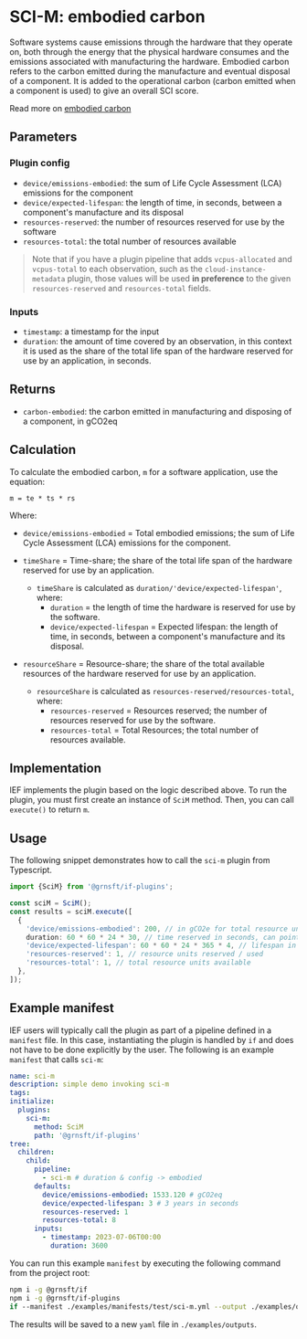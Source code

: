 # SCI-M: embodied carbon

Software systems cause emissions through the hardware that they operate on, both through the energy that the physical hardware consumes and the emissions associated with manufacturing the hardware. Embodied carbon refers to the carbon emitted during the manufacture and eventual disposal of a component. It is added to the operational carbon (carbon emitted when a component is used) to give an overall SCI score.

Read more on [embodied carbon](https://github.com/Green-Software-Foundation/sci/blob/main/Software_Carbon_Intensity/Software_Carbon_Intensity_Specification.md#embodied-emissions)

## Parameters

### Plugin config

- `device/emissions-embodied`: the sum of Life Cycle Assessment (LCA) emissions for the component
- `device/expected-lifespan`: the length of time, in seconds, between a component's manufacture and its disposal
- `resources-reserved`: the number of resources reserved for use by the software
- `resources-total`: the total number of resources available

> Note that if you have a plugin pipeline that adds `vcpus-allocated` and `vcpus-total` to each observation, such as the `cloud-instance-metadata` plugin, those values will be used **in preference** to the given `resources-reserved` and `resources-total` fields.

### Inputs

- `timestamp`: a timestamp for the input
- `duration`: the amount of time covered by an observation, in this context it is used as the share of the total life span of the hardware reserved for use by an application, in seconds.

## Returns

- `carbon-embodied`: the carbon emitted in manufacturing and disposing of a component, in gCO2eq

## Calculation

To calculate the embodied carbon, `m` for a software application, use the equation:

```
m = te * ts * rs
```

Where:

- `device/emissions-embodied` = Total embodied emissions; the sum of Life Cycle Assessment (LCA) emissions for the component.

- `timeShare` = Time-share; the share of the total life span of the hardware reserved for use by an application.

  - `timeShare` is calculated as `duration/'device/expected-lifespan'`, where:
    - `duration` = the length of time the hardware is reserved for use by the software.
    - `device/expected-lifespan` = Expected lifespan: the length of time, in seconds, between a component's manufacture and its disposal.

- `resourceShare` = Resource-share; the share of the total available resources of the hardware reserved for use by an application.
  - `resourceShare` is calculated as `resources-reserved/resources-total`, where:
    - `resources-reserved` = Resources reserved; the number of resources reserved for use by the software.
    - `resources-total` = Total Resources; the total number of resources available.

## Implementation

IEF implements the plugin based on the logic described above. To run the plugin, you must first create an instance of `SciM` method. Then, you can call `execute()` to return `m`.

## Usage

The following snippet demonstrates how to call the `sci-m` plugin from Typescript.

```typescript
import {SciM} from '@grnsft/if-plugins';

const sciM = SciM();
const results = sciM.execute([
  {
    'device/emissions-embodied': 200, // in gCO2e for total resource units
    duration: 60 * 60 * 24 * 30, // time reserved in seconds, can point to another field "duration"
    'device/expected-lifespan': 60 * 60 * 24 * 365 * 4, // lifespan in seconds (4 years)
    'resources-reserved': 1, // resource units reserved / used
    'resources-total': 1, // total resource units available
  },
]);
```

## Example manifest

IEF users will typically call the plugin as part of a pipeline defined in a `manifest` file. In this case, instantiating the plugin is handled by `if` and does not have to be done explicitly by the user. The following is an example `manifest` that calls `sci-m`:

```yaml
name: sci-m
description: simple demo invoking sci-m
tags:
initialize:
  plugins:
    sci-m:
      method: SciM
      path: '@grnsft/if-plugins'
tree:
  children:
    child:
      pipeline:
        - sci-m # duration & config -> embodied
      defaults:
        device/emissions-embodied: 1533.120 # gCO2eq
        device/expected-lifespan: 3 # 3 years in seconds
        resources-reserved: 1
        resources-total: 8
      inputs:
        - timestamp: 2023-07-06T00:00
          duration: 3600
```

You can run this example `manifest` by executing the following command from the project root:

```sh
npm i -g @grnsft/if
npm i -g @grnsft/if-plugins
if --manifest ./examples/manifests/test/sci-m.yml --output ./examples/outputs/sci-m.yml
```

The results will be saved to a new `yaml` file in `./examples/outputs`.
